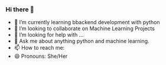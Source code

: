 ### Hi there 👋

<!--
**temitayopelumi/temitayopelumi** is a ✨ _special_ ✨ repository because its `README.md` (this file) appears on your GitHub profile.

Here are some ideas to get you started:-->

 
- 🌱 I’m currently learning bbackend development with python
- 👯 I’m looking to collaborate on Machine Learning Projects
- 🤔 I’m looking for help with ...
- 💬 Ask me about anything python and machine learning.
- 📫 How to reach me: 
- 😄 Pronouns: She/Her


